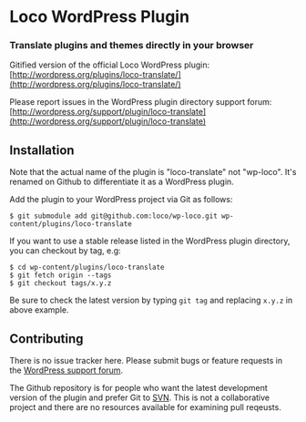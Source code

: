 # Loco WordPress Plugin

### Translate plugins and themes directly in your browser

Gitified version of the official Loco WordPress plugin:  
[http://wordpress.org/plugins/loco-translate/](http://wordpress.org/plugins/loco-translate/)

Please report issues in the WordPress plugin directory support forum:  
[http://wordpress.org/support/plugin/loco-translate](http://wordpress.org/support/plugin/loco-translate)

## Installation

Note that the actual name of the plugin is "loco-translate" not "wp-loco". It's renamed on Github to differentiate it as a WordPress plugin. 

Add the plugin to your WordPress project via Git as follows:

    $ git submodule add git@github.com:loco/wp-loco.git wp-content/plugins/loco-translate
    
If you want to use a stable release listed in the WordPress plugin directory, you can checkout by tag, e.g:

    $ cd wp-content/plugins/loco-translate 
    $ git fetch origin --tags
    $ git checkout tags/x.y.z
    
Be sure to check the latest version by typing `git tag` and replacing `x.y.z` in above example.


## Contributing

There is no issue tracker here. Please submit bugs or feature requests in the [WordPress support forum](http://wordpress.org/support/plugin/loco-translate).

The Github repository is for people who want the latest development version of the plugin and prefer Git to [SVN](http://plugins.svn.wordpress.org/loco-translate/trunk/). This is not a collaborative project and there are no resources available for examining pull reqeusts.
